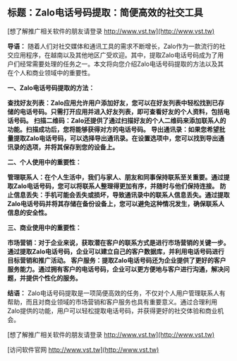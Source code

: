 ## **标题：Zalo电话号码提取：简便高效的社交工具**

[想了解推广相关软件的朋友请登录 http://www.vst.tw](http://www.vst.tw)

**导语：**
随着人们对社交媒体和通讯工具的需求不断增长，Zalo作为一款流行的社交应用程序，在越南以及其他地区广受欢迎。其中，提取Zalo电话号码成为了用户们经常需要处理的任务之一。本文将向您介绍Zalo电话号码提取的方法以及其在个人和商业领域中的重要性。

**一、Zalo电话号码提取的方法：**

**查找好友列表：Zalo应用允许用户添加好友，您可以在好友列表中轻松找到已存储的电话号码。只需打开应用并进入好友列表，即可查看好友的个人资料，包括电话号码。**
**扫描二维码：Zalo还提供了通过扫描好友的个人二维码来添加联系人的功能。扫描成功后，您将能够获得对方的电话号码。**
**导出通讯录：如果您希望批量提取Zalo电话号码，可以选择导出通讯录。在设置选项中，您可以找到导出通讯录的选项，并将其保存到您的设备上。**

**二、个人使用中的重要性：**

**管理联系人：在个人生活中，我们与家人、朋友和同事保持联系至关重要。通过提取Zalo电话号码，您可以将联系人整理得更加有序，并随时与他们保持连接。**
**防止信息丢失：手机可能会丢失或损坏，导致通讯录中的联系人信息丢失。通过提取Zalo电话号码并将其存储在备份设备上，您可以避免这种情况发生，确保联系人信息的安全性。**

**三、商业使用中的重要性：**

**市场营销：对于企业来说，获取潜在客户的联系方式是进行市场营销的关键一步。通过提取Zalo电话号码，企业可以建立自己的客户数据库，并利用电话号码进行目标营销和推广活动。**
**客户服务：提取Zalo电话号码还为企业提供了更好的客户服务能力。通过拥有客户的电话号码，企业可以更方便地与客户进行沟通，解决问题，并提供个性化的服务。**

**结语：**
Zalo电话号码提取是一项简便高效的任务，不仅对个人用户管理联系人有帮助，而且对商业领域的市场营销和客户服务也具有重要意义。通过合理利用Zalo提供的功能，用户可以轻松提取电话号码，并获得更好的社交体验和商业机会。

[想了解推广相关软件的朋友请登录 http://www.vst.tw](http://www.vst.tw)


[访问软件官网 http://www.vst.tw](http://www.vst.tw)
